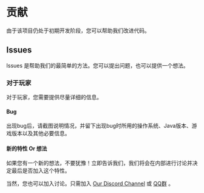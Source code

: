 # 贡献
由于该项目仍处于初期开发阶段，您可以帮助我们改进代码。

## Issues
Issues 是帮助我们的最简单的方法。您可以提出问题，也可以提供一个想法。

### 对于玩家
对于玩家，您需要提供尽量详细的信息。

#### Bug
出现bug后，请截图说明情况，并留下出现bug时所用的操作系统、Java版本、游戏版本以及其他必要信息。

#### 新的特性 Or 想法
如果您有一个新的想法，不要犹豫！立即告诉我们，我们将会在内部进行讨论并决定最后是否加入这个特性。

当然，您也可以加入讨论。只需加入 [Our Discord Channel](https://discord.gg/ydYzTKV) 或 [QQ群](https://qm.qq.com/cgi-bin/qm/qr?k=Nnh75LW0PJysy9rHMF6EOxAwBBjBN6mt&jump_from=webapi) 。
